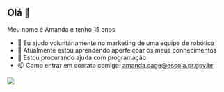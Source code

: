 ## Olá 👋

Meu nome é Amanda e tenho 15 anos 

- 🔭 Eu ajudo voluntáriamente no marketing de uma equipe de robótica
- 🌱 Atualmente estou aprendendo aperfeiçoar os meus conhecimentos
- 🤔 Estou procurando ajuda com programação
- 📫 Como entrar em contato comigo: amanda.cage@escola.pr.gov.br

![](https://media1.tenor.com/m/Bi7xs7i4R7IAAAAd/the-chosen-jesus.gif)
